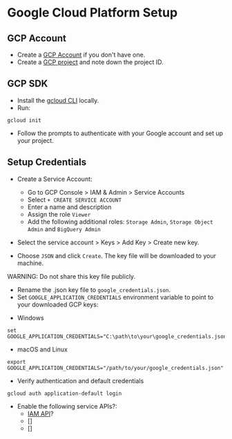 # Google Cloud Platform Setup

## GCP Account

- Create a [GCP Account](https://console.cloud.google.com/freetrial/) if you don't have one.
- Create a [GCP project](https://console.cloud.google.com/projectcreate?inv=1&invt=Ab0mdg) and note down the project ID.

## GCP SDK

- Install the [gcloud CLI](https://cloud.google.com/sdk/docs/install) locally.
- Run:

```
gcloud init
```

- Follow the prompts to authenticate with your Google account and set up your project.

## Setup Credentials

- Create a Service Account:

  - Go to GCP Console > IAM & Admin > Service Accounts
  - Select `+ CREATE SERVICE ACCOUNT`
  - Enter a name and description
  - Assign the role `Viewer`
  - Add the following additional roles: `Storage Admin`, `Storage Object Admin` and `BigQuery Admin`

- Select the service account > Keys > Add Key > Create new key.
- Choose `JSON` and click `Create`. The key file will be downloaded to your machine.

WARNING: Do not share this key file publicly.

- Rename the .json key file to `google_credentials.json`.
- Set `GOOGLE_APPLICATION_CREDENTIALS` environment variable to point to your downloaded GCP keys:

* Windows

```
set GOOGLE_APPLICATION_CREDENTIALS="C:\path\to\your\google_credentials.json"
```

- macOS and Linux

```
export GOOGLE_APPLICATION_CREDENTIALS="/path/to/your/google_credentials.json"
```

- Verify authentication and default credentials

```
gcloud auth application-default login
```

- Enable the following service APIs?:
  - [IAM API](https://console.cloud.google.com/apis/library/iam.googleapis.com?inv=1&invt=Ab0m7A)?
  - []
  - []
